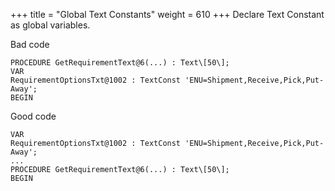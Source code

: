 +++
title = "Global Text Constants"
weight = 610
+++
Declare Text Constant as global variables.

Bad code

    PROCEDURE GetRequirementText@6(...) : Text\[50\];
    VAR
    RequirementOptionsTxt@1002 : TextConst 'ENU=Shipment,Receive,Pick,Put-Away';
    BEGIN

Good code

    VAR
    RequirementOptionsTxt@1002 : TextConst 'ENU=Shipment,Receive,Pick,Put-Away';
    ...
    PROCEDURE GetRequirementText@6(...) : Text\[50\];
    BEGIN
